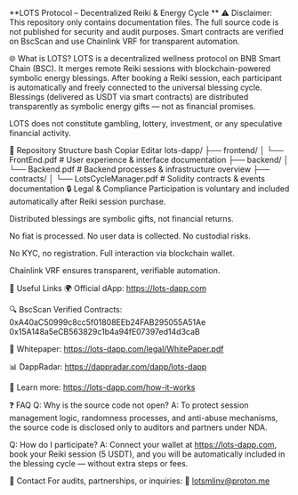 **LOTS Protocol – Decentralized Reiki & Energy Cycle
**
⚠️ Disclaimer: This repository only contains documentation files. The full source code is not published for security and audit purposes. Smart contracts are verified on BscScan and use Chainlink VRF for transparent automation.

🌐 What is LOTS?
LOTS is a decentralized wellness protocol on BNB Smart Chain (BSC). It merges remote Reiki sessions with blockchain-powered symbolic energy blessings. After booking a Reiki session, each participant is automatically and freely connected to the universal blessing cycle. Blessings (delivered as USDT via smart contracts) are distributed transparently as symbolic energy gifts — not as financial promises.

LOTS does not constitute gambling, lottery, investment, or any speculative financial activity.

📁 Repository Structure
bash
Copiar
Editar
lots-dapp/
├── frontend/
│   └── FrontEnd.pdf              # User experience & interface documentation
├── backend/
│   └── Backend.pdf               # Backend processes & infrastructure overview
├── contracts/
│   └── LotsCycleManager.pdf      # Solidity contracts & events documentation
🔒 Legal & Compliance
Participation is voluntary and included automatically after Reiki session purchase.

Distributed blessings are symbolic gifts, not financial returns.

No fiat is processed. No user data is collected. No custodial risks.

No KYC, no registration. Full interaction via blockchain wallet.

Chainlink VRF ensures transparent, verifiable automation.

🔗 Useful Links
🌍 Official dApp: https://lots-dapp.com

🔍 BscScan Verified Contracts:
0xA40aC50999c8cc5f01808EEb24FAB295055A51Ae
0x15A148a5eCB563829c1b4a94fE07397ed14d3caB

📄 Whitepaper: https://lots-dapp.com/legal/WhitePaper.pdf

📊 DappRadar: https://dappradar.com/dapp/lots-dapp

🧘 Learn more: https://lots-dapp.com/how-it-works

❓ FAQ
Q: Why is the source code not open?
A: To protect session management logic, randomness processes, and anti-abuse mechanisms, the source code is disclosed only to auditors and partners under NDA.

Q: How do I participate?
A: Connect your wallet at https://lots-dapp.com, book your Reiki session (5 USDT), and you will be automatically included in the blessing cycle — without extra steps or fees.

👤 Contact
For audits, partnerships, or inquiries:
📧 lotsmlinv@proton.me

